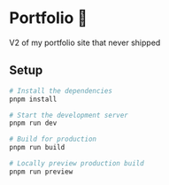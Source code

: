 # Portfolio 🍃

V2 of my portfolio site that never shipped

## Setup

```bash
# Install the dependencies
pnpm install

# Start the development server
pnpm run dev

# Build for production
pnpm run build

# Locally preview production build
pnpm run preview
```
